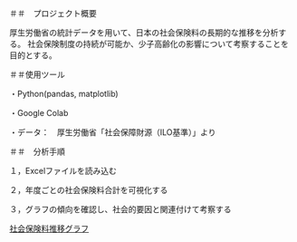 ＃＃　プロジェクト概要

厚生労働省の統計データを用いて、日本の社会保険料の長期的な推移を分析する。 社会保険制度の持続が可能か、少子高齢化の影響について考察することを目的とする。

＃＃使用ツール

・Python(pandas, matplotlib)

・Google Colab

・データ：　厚生労働省「社会保障財源（ILO基準）」より

＃＃　分析手順

１，Excelファイルを読み込む

２，年度ごとの社会保険料合計を可視化する

３，グラフの傾向を確認し、社会的要因と関連付けて考察する

[社会保険料推移グラフ](portfolio_graph.png)

